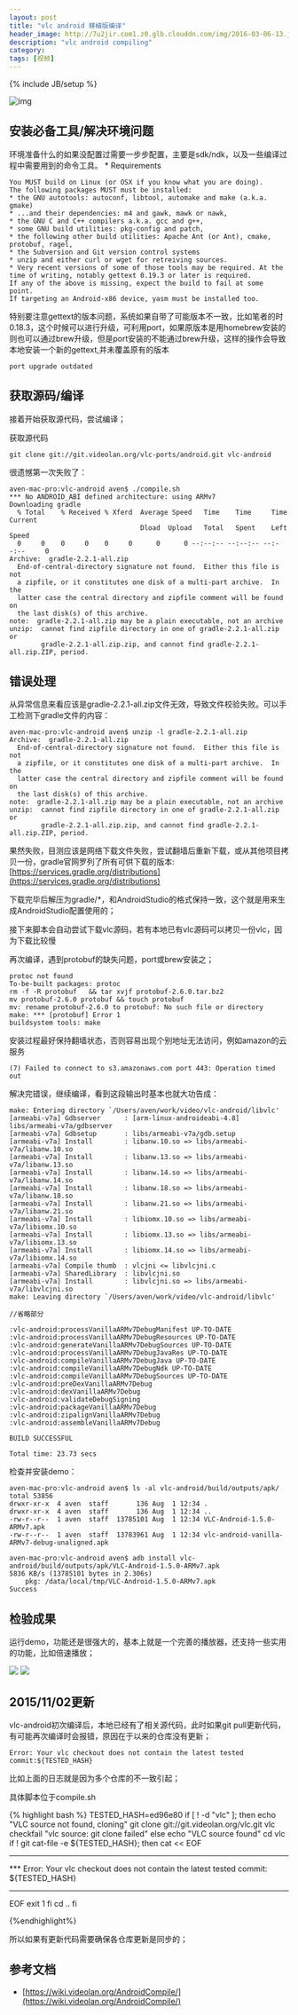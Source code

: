 ```yaml
---
layout: post
title: "vlc android 移植版编译"
header_image: http://7u2jir.com1.z0.glb.clouddn.com/img/2016-03-06-13.jpg
description: "vlc android compiling"
category: 
tags: [视频]
---
```

{% include JB/setup %}

![img](http://7u2jir.com1.z0.glb.clouddn.com/img/2016-03-06-13.jpg)

## 安装必备工具/解决环境问题

环境准备什么的如果没配置过需要一步步配置，主要是sdk/ndk，以及一些编译过程中需要用到的命令工具。
	* Requirements
		
	You MUST build on Linux (or OSX if you know what you are doing).
	The following packages MUST must be installed:
	* the GNU autotools: autoconf, libtool, automake and make (a.k.a. gmake)
	* ...and their dependencies: m4 and gawk, mawk or nawk,
	* the GNU C and C++ compilers a.k.a. gcc and g++,
	* some GNU build utilities: pkg-config and patch,
	* the following other build utilities: Apache Ant (or Ant), cmake, protobuf, ragel,
	* the Subversion and Git version control systems
	* unzip and either curl or wget for retreiving sources.
	* Very recent versions of some of those tools may be required. At the time of writing, notably gettext 0.19.3 or later is required.
	If any of the above is missing, expect the build to fail at some point.
	If targeting an Android-x86 device, yasm must be installed too.

特别要注意gettext的版本问题，系统如果自带了可能版本不一致，比如笔者的时0.18.3，这个时候可以进行升级，可利用port，如果原版本是用homebrew安装的则也可以通过brew升级，但是port安装的不能通过brew升级，这样的操作会导致本地安装一个新的gettext,并未覆盖原有的版本

	port upgrade outdated
	
## 获取源码/编译
接着开始获取源代码，尝试编译；

获取源代码 

	git clone git://git.videolan.org/vlc-ports/android.git vlc-android


很遗憾第一次失败了：

	aven-mac-pro:vlc-android aven$ ./compile.sh 
	*** No ANDROID_ABI defined architecture: using ARMv7
	Downloading gradle
	  % Total    % Received % Xferd  Average Speed   Time    Time     Time  Current
	                                 Dload  Upload   Total   Spent    Left  Speed
	  0     0    0     0    0     0      0      0 --:--:-- --:--:-- --:--:--     0
	Archive:  gradle-2.2.1-all.zip
	  End-of-central-directory signature not found.  Either this file is not
	  a zipfile, or it constitutes one disk of a multi-part archive.  In the
	  latter case the central directory and zipfile comment will be found on
	  the last disk(s) of this archive.
	note:  gradle-2.2.1-all.zip may be a plain executable, not an archive
	unzip:  cannot find zipfile directory in one of gradle-2.2.1-all.zip or
	        gradle-2.2.1-all.zip.zip, and cannot find gradle-2.2.1-all.zip.ZIP, period.

## 错误处理
从异常信息来看应该是gradle-2.2.1-all.zip文件无效，导致文件校验失败。可以手工检测下gradle文件的内容：

	aven-mac-pro:vlc-android aven$ unzip -l gradle-2.2.1-all.zip 
	Archive:  gradle-2.2.1-all.zip
	  End-of-central-directory signature not found.  Either this file is not
	  a zipfile, or it constitutes one disk of a multi-part archive.  In the
	  latter case the central directory and zipfile comment will be found on
	  the last disk(s) of this archive.
	note:  gradle-2.2.1-all.zip may be a plain executable, not an archive
	unzip:  cannot find zipfile directory in one of gradle-2.2.1-all.zip or
	        gradle-2.2.1-all.zip.zip, and cannot find gradle-2.2.1-all.zip.ZIP, period.

果然失败，目测应该是网络下载文件失败，尝试翻墙后重新下载，或从其他项目拷贝一份，gradle官网罗列了所有可供下载的版本:[https://services.gradle.org/distributions](https://services.gradle.org/distributions)

下载完毕后解压为gradle/*，和AndroidStudio的格式保持一致，这个就是用来生成AndroidStudio配置使用的；

接下来脚本会自动尝试下载vlc源码，若有本地已有vlc源码可以拷贝一份vlc，因为下载比较慢

再次编译，遇到protobuf的缺失问题，port或brew安装之；

	protoc not found
	To-be-built packages: protoc
	rm -f -R protobuf   && tar xvjf protobuf-2.6.0.tar.bz2  
	mv protobuf-2.6.0 protobuf && touch protobuf
	mv: rename protobuf-2.6.0 to protobuf: No such file or directory
	make: *** [protobuf] Error 1
	buildsystem tools: make

安装过程最好保持翻墙状态，否则容易出现个别地址无法访问，例如amazon的云服务

	(7) Failed to connect to s3.amazonaws.com port 443: Operation timed out
 
 
 
解决完错误，继续编译，看到这段输出时基本也就大功告成：


	make: Entering directory `/Users/aven/work/video/vlc-android/libvlc'
	[armeabi-v7a] Gdbserver      : [arm-linux-androideabi-4.8] libs/armeabi-v7a/gdbserver
	[armeabi-v7a] Gdbsetup       : libs/armeabi-v7a/gdb.setup
	[armeabi-v7a] Install        : libanw.10.so => libs/armeabi-v7a/libanw.10.so
	[armeabi-v7a] Install        : libanw.13.so => libs/armeabi-v7a/libanw.13.so
	[armeabi-v7a] Install        : libanw.14.so => libs/armeabi-v7a/libanw.14.so
	[armeabi-v7a] Install        : libanw.18.so => libs/armeabi-v7a/libanw.18.so
	[armeabi-v7a] Install        : libanw.21.so => libs/armeabi-v7a/libanw.21.so
	[armeabi-v7a] Install        : libiomx.10.so => libs/armeabi-v7a/libiomx.10.so
	[armeabi-v7a] Install        : libiomx.13.so => libs/armeabi-v7a/libiomx.13.so
	[armeabi-v7a] Install        : libiomx.14.so => libs/armeabi-v7a/libiomx.14.so
	[armeabi-v7a] Compile thumb  : vlcjni <= libvlcjni.c
	[armeabi-v7a] SharedLibrary  : libvlcjni.so
	[armeabi-v7a] Install        : libvlcjni.so => libs/armeabi-v7a/libvlcjni.so
	make: Leaving directory `/Users/aven/work/video/vlc-android/libvlc'

	//省略部分

	:vlc-android:processVanillaARMv7DebugManifest UP-TO-DATE
	:vlc-android:processVanillaARMv7DebugResources UP-TO-DATE
	:vlc-android:generateVanillaARMv7DebugSources UP-TO-DATE
	:vlc-android:processVanillaARMv7DebugJavaRes UP-TO-DATE
	:vlc-android:compileVanillaARMv7DebugJava UP-TO-DATE
	:vlc-android:compileVanillaARMv7DebugNdk UP-TO-DATE
	:vlc-android:compileVanillaARMv7DebugSources UP-TO-DATE
	:vlc-android:preDexVanillaARMv7Debug
	:vlc-android:dexVanillaARMv7Debug
	:vlc-android:validateDebugSigning
	:vlc-android:packageVanillaARMv7Debug
	:vlc-android:zipalignVanillaARMv7Debug
	:vlc-android:assembleVanillaARMv7Debug
	
	BUILD SUCCESSFUL
	
	Total time: 23.73 secs

检查并安装demo：

	aven-mac-pro:vlc-android aven$ ls -al vlc-android/build/outputs/apk/
	total 53856
	drwxr-xr-x  4 aven  staff       136 Aug  1 12:34 .
	drwxr-xr-x  4 aven  staff       136 Aug  1 12:34 ..
	-rw-r--r--  1 aven  staff  13785101 Aug  1 12:34 VLC-Android-1.5.0-ARMv7.apk
	-rw-r--r--  1 aven  staff  13783961 Aug  1 12:34 vlc-android-vanilla-ARMv7-debug-unaligned.apk
	
	aven-mac-pro:vlc-android aven$ adb install vlc-android/build/outputs/apk/VLC-Android-1.5.0-ARMv7.apk 
	5836 KB/s (13785101 bytes in 2.306s)
        pkg: /data/local/tmp/VLC-Android-1.5.0-ARMv7.apk
	Success

## 检验成果
运行demo，功能还是很强大的，基本上就是一个完善的播放器，还支持一些实用的功能，比如倍速播放；

![](http://7u2jir.com1.z0.glb.clouddn.com/device-2015-08-02-112218.png)
![](http://7u2jir.com1.z0.glb.clouddn.com/device-2015-08-02-112247.png)

## 2015/11/02更新
vlc-android初次编译后，本地已经有了相关源代码，此时如果git pull更新代码，有可能再次编译时会报错，原因在于以来的仓库没有更新；

	Error: Your vlc checkout does not contain the latest tested commit:${TESTED_HASH}

比如上面的日志就是因为多个仓库的不一致引起；

具体脚本位于compile.sh

{% highlight bash %}
TESTED_HASH=ed96e80
if [ ! -d "vlc" ]; then
    echo "VLC source not found, cloning"
    git clone git://git.videolan.org/vlc.git vlc
    checkfail "vlc source: git clone failed"
else
    echo "VLC source found"
    cd vlc
    if ! git cat-file -e ${TESTED_HASH}; then
        cat << EOF
***
*** Error: Your vlc checkout does not contain the latest tested commit: ${TESTED_HASH}
***
EOF
        exit 1
    fi
    cd ..
fi

{%endhighlight%}

所以如果有更新代码需要确保各仓库更新是同步的；

## 参考文档

* [https://wiki.videolan.org/AndroidCompile/](https://wiki.videolan.org/AndroidCompile/)